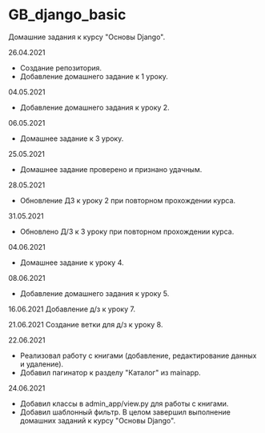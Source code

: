 # GB_django_basic
Домашние задания к курсу "Основы Django".

26.04.2021
+ Создание репозитория.
+ Добавление домашнего задание к 1 уроку.

04.05.2021
+ Добавление домашнего задания к уроку 2.

06.05.2021
+ Домашнее задание к 3 уроку.

25.05.2021
* Домашнее задание проверено и признано удачным.

28.05.2021
* Обновление ДЗ к уроку 2 при повторном прохождении курса.

31.05.2021
+ Обновлено Д/З к 3 уроку при повторном прохождении курса.

04.06.2021
+ Домашнее задание к уроку 4.

08.06.2021
+ Добавление домашнего задания к уроку 5.

16.06.2021
Добавление д/з к уроку 7.

21.06.2021
Создание ветки для д/з к уроку 8.

22.06.2021
+ Реализовал работу с книгами (добавление, редактирование данных и удаление).
+ Добавил пагинатор к разделу "Каталог" из mainapp.

24.06.2021
+ Добавил классы в admin_app/view.py для работы с книгами.
+ Добавил шаблонный фильтр.
В целом завершил выполнение домашних заданий к курсу "Основы Django".
